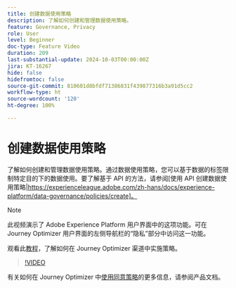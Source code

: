 ```yaml
---
title: 创建数据使用策略
description: 了解如何创建和管理数据使用策略。
feature: Governance, Privacy
role: User
level: Beginner
doc-type: Feature Video
duration: 209
last-substantial-update: 2024-10-03T00:00:00Z
jira: KT-16267
hide: false
hidefromtoc: false
source-git-commit: 810601d8bfdf71386831f439877316b3a91d5cc2
workflow-type: ht
source-wordcount: '120'
ht-degree: 100%

---
```



# 创建数据使用策略

了解如何创建和管理数据使用策略。通过数据使用策略，您可以基于数据的标签限制特定目的下的数据使用。要了解基于 API 的方法，请参阅[使用 API 创建数据使用策略|https://experienceleague.adobe.com/zh-hans/docs/experience-platform/data-governance/policies/create]。

>[!NOTE]
>
>此视频演示了 Adobe Experience Platform 用户界面中的这项功能。可在 Journey Optimizer 用户界面的左侧导航栏的“隐私”部分中访问这一功能。
>
>观看此[教程](/help/privacy/enforce-data-usage-policies-in-journey-optimizer-channels.md)，了解如何在 Journey Optimizer 渠道中实施策略。

>[!VIDEO](https://video.tv.adobe.com/v/32977/?learn=on)

有关如何在 Journey Optimizer 中[使用同意策略](https://experienceleague.adobe.com/zh-hans/docs/journey-optimizer/using/privacy/consent/consent-restricted)的更多信息，请参阅产品文档。

